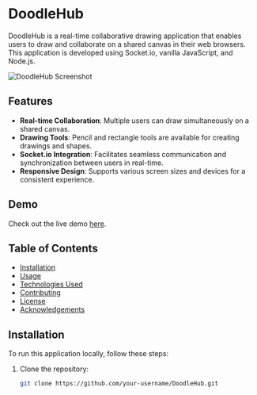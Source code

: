 # DoodleHub

DoodleHub is a real-time collaborative drawing application that enables users to draw and collaborate on a shared canvas in their web browsers. This application is developed using Socket.io, vanilla JavaScript, and Node.js.

![DoodleHub Screenshot](./screenshot.png)

## Features

- **Real-time Collaboration**: Multiple users can draw simultaneously on a shared canvas.
- **Drawing Tools**: Pencil and rectangle tools are available for creating drawings and shapes.
- **Socket.io Integration**: Facilitates seamless communication and synchronization between users in real-time.
- **Responsive Design**: Supports various screen sizes and devices for a consistent experience.

## Demo

Check out the live demo [here](https://your-doodlehub-url.com).

## Table of Contents

- [Installation](#installation)
- [Usage](#usage)
- [Technologies Used](#technologies-used)
- [Contributing](#contributing)
- [License](#license)
- [Acknowledgements](#acknowledgements)

## Installation

To run this application locally, follow these steps:

1. Clone the repository:

   ```bash
   git clone https://github.com/your-username/DoodleHub.git

